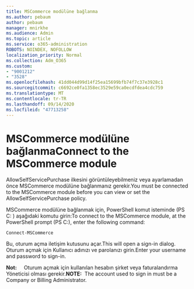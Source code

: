 ```yaml
---
title: MSCommerce modülüne bağlanma
ms.author: pebaum
author: pebaum
manager: mnirkhe
ms.audience: Admin
ms.topic: article
ms.service: o365-administration
ROBOTS: NOINDEX, NOFOLLOW
localization_priority: Normal
ms.collection: Adm_O365
ms.custom:
- "9001212"
- "3528"
ms.openlocfilehash: 41dd044d99d14f25ea15699bfb74f7c37e3928c1
ms.sourcegitcommit: c6692ce0fa1358ec3529e59ca0ecdfdea4cdc759
ms.translationtype: MT
ms.contentlocale: tr-TR
ms.lasthandoff: 09/14/2020
ms.locfileid: "47713258"
---
```

# <a name="connect-to-the-mscommerce-module"></a><span data-ttu-id="ee985-102">MSCommerce modülüne bağlanma</span><span class="sxs-lookup"><span data-stu-id="ee985-102">Connect to the MSCommerce module</span></span>

<span data-ttu-id="ee985-103">AllowSelfServicePurchase ilkesini görüntüleyebilmeniz veya ayarlamadan önce MSCommerce modülüne bağlanmanız gerekir.</span><span class="sxs-lookup"><span data-stu-id="ee985-103">You must be connected to the MSCommerce module before you can view or set the AllowSelfServicePurchase policy.</span></span>  

<span data-ttu-id="ee985-104">MSCommerce modülüne bağlanmak için, PowerShell komut isteminde (PS C: \) aşağıdaki komutu girin:</span><span class="sxs-lookup"><span data-stu-id="ee985-104">To connect to the MSCommerce module, at the PowerShell prompt (PS C:\), enter the following command:</span></span>

`Connect-MSCommerce`

<span data-ttu-id="ee985-105">Bu, oturum açma iletişim kutusunu açar.</span><span class="sxs-lookup"><span data-stu-id="ee985-105">This will open a sign-in dialog.</span></span> <span data-ttu-id="ee985-106">Oturum açmak için Kullanıcı adınızı ve parolanızı girin.</span><span class="sxs-lookup"><span data-stu-id="ee985-106">Enter your username and password to sign-in.</span></span>

<span data-ttu-id="ee985-107">**Not:** &nbsp; &nbsp; Oturum açmak için kullanılan hesabın şirket veya faturalandırma Yöneticisi olması gerekir.</span><span class="sxs-lookup"><span data-stu-id="ee985-107">**NOTE:**&nbsp;&nbsp;The account used to sign in must be a Company or Billing Administrator.</span></span>
